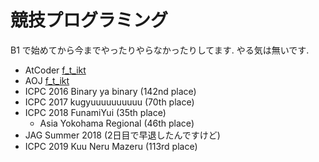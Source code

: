 # 競技プログラミング
B1 で始めてから今までやったりやらなかったりしてます. やる気は無いです.
* AtCoder [f_t_ikt](https://atcoder.jp/users/f_t_ikt)
* AOJ [f_t_ikt](https://onlinejudge.u-aizu.ac.jp/status/users/f_t_ikt)
* ICPC 2016 Binary ya binary (142nd place)
* ICPC 2017 kugyuuuuuuuuuu (70th place)
* ICPC 2018 FunamiYui (35th place)
    * Asia Yokohama Regional (46th place)
* JAG Summer 2018 (2日目で早退したんですけど)
* ICPC 2019 Kuu Neru Mazeru (113rd place)
